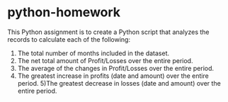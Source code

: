 # python-homework

This Python assignment is to create a Python script that analyzes the records to calculate each of the following:
1) The total number of months included in the dataset.
2) The net total amount of Profit/Losses over the entire period.
3) The average of the changes in Profit/Losses over the entire period.
4) The greatest increase in profits (date and amount) over the entire period.
5)The greatest decrease in losses (date and amount) over the entire period.
